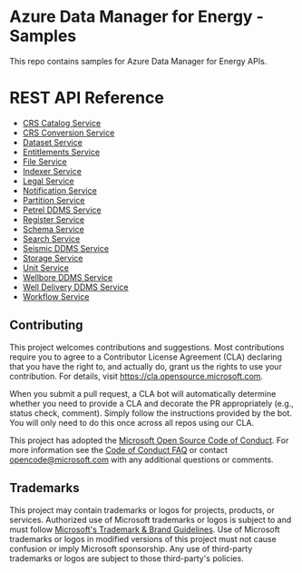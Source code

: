 # Azure Data Manager for Energy - Samples

This repo contains samples for Azure Data Manager for Energy APIs.

# REST API Reference

* [CRS Catalog Service](/adme-samples/rest-apis/index.html?page=/adme-samples/rest-apis/M16/crs_catalog_v2_openapi.yaml)
* [CRS Conversion Service](/adme-samples/rest-apis/index.html?page=/adme-samples/rest-apis/M16/crs_converter_openapi.yaml)
* [Dataset Service](/adme-samples/rest-apis/index.html?page=/adme-samples/rest-apis/M16/dataset_openapi.yaml)
* [Entitlements Service](/adme-samples/rest-apis/index.html?page=/adme-samples/rest-apis/M16/entitlements_openapi.yaml)
* [File Service](/adme-samples/rest-apis/index.html?page=/adme-samples/rest-apis/M16/file_service_openapi.yaml)
* [Indexer Service](/adme-samples/rest-apis/index.html?page=/adme-samples/rest-apis/M16/indexer_openapi.yaml)
* [Legal Service](/adme-samples/rest-apis/index.html?page=/adme-samples/rest-apis/M16/compliance_openapi.yaml)
* [Notification Service](/adme-samples/rest-apis/index.html?page=/adme-samples/rest-apis/M16/notification_openapi.yaml)
* [Partition Service](/adme-samples/rest-apis/index.html?page=/adme-samples/rest-apis/M12/partition_openapi.yaml)
* [Petrel DDMS Service](/adme-samples/rest-apis/index.html?page=/adme-samples/rest-apis/M16/petrel_ddms_openapi.yaml)
* [Register Service](/adme-samples/rest-apis/index.html?page=/adme-samples/rest-apis/M16/register_openapi.yaml)
* [Schema Service](/adme-samples/rest-apis/index.html?page=/adme-samples/rest-apis/M16/schema_openapi.yaml)
* [Search Service](/adme-samples/rest-apis/index.html?page=/adme-samples/rest-apis/M16/search_openapi.yaml)
* [Seismic DDMS Service](/adme-samples/rest-apis/index.html?page=/adme-samples/rest-apis/M16/seismic_ddms_openapi.yaml)
* [Storage Service](/adme-samples/rest-apis/index.html?page=/adme-samples/rest-apis/M16/storage_openapi.yaml)
* [Unit Service](/adme-samples/rest-apis/index.html?page=/adme-samples/rest-apis/M16/unit_openapi.yaml)
* [Wellbore DDMS Service](/adme-samples/rest-apis/index.html?page=/adme-samples/rest-apis/M16/wellbore_ddms_openapi.yaml)
* [Well Delivery DDMS Service](/adme-samples/rest-apis/index.html?page=/adme-samples/rest-apis/M16/welldelivery_ddms_openapi.yaml)
* [Workflow Service](/adme-samples/rest-apis/index.html?page=/adme-samples/rest-apis/M16/ingestion_worflow_openapi.yaml)

## Contributing

This project welcomes contributions and suggestions.  Most contributions require you to agree to a
Contributor License Agreement (CLA) declaring that you have the right to, and actually do, grant us
the rights to use your contribution. For details, visit https://cla.opensource.microsoft.com.

When you submit a pull request, a CLA bot will automatically determine whether you need to provide
a CLA and decorate the PR appropriately (e.g., status check, comment). Simply follow the instructions
provided by the bot. You will only need to do this once across all repos using our CLA.

This project has adopted the [Microsoft Open Source Code of Conduct](https://opensource.microsoft.com/codeofconduct/).
For more information see the [Code of Conduct FAQ](https://opensource.microsoft.com/codeofconduct/faq/) or
contact [opencode@microsoft.com](mailto:opencode@microsoft.com) with any additional questions or comments.

## Trademarks

This project may contain trademarks or logos for projects, products, or services. Authorized use of Microsoft
trademarks or logos is subject to and must follow
[Microsoft's Trademark & Brand Guidelines](https://www.microsoft.com/en-us/legal/intellectualproperty/trademarks/usage/general).
Use of Microsoft trademarks or logos in modified versions of this project must not cause confusion or imply Microsoft sponsorship.
Any use of third-party trademarks or logos are subject to those third-party's policies.
